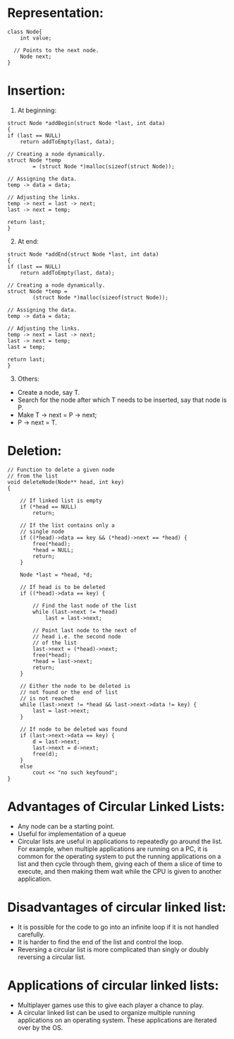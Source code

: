 # Representation:
```
class Node{
    int value;
   
  // Points to the next node.
    Node next;
}
```

# Insertion:
1. At beginning:
```
struct Node *addBegin(struct Node *last, int data)
{
if (last == NULL)
    return addToEmpty(last, data);
 
// Creating a node dynamically.
struct Node *temp
        = (struct Node *)malloc(sizeof(struct Node));
     
// Assigning the data.
temp -> data = data;
 
// Adjusting the links.
temp -> next = last -> next;
last -> next = temp;
     
return last;
}
```
2. At end:
```
struct Node *addEnd(struct Node *last, int data)
{
if (last == NULL)
    return addToEmpty(last, data);
 
// Creating a node dynamically.
struct Node *temp =
        (struct Node *)malloc(sizeof(struct Node));
     
// Assigning the data.
temp -> data = data;
 
// Adjusting the links.
temp -> next = last -> next;
last -> next = temp;
last = temp;
     
return last;
}
```
3. Others:
- Create a node, say T. 
- Search for the node after which T needs to be inserted, say that node is P. 
- Make T -> next = P -> next; 
- P -> next = T.

# Deletion:
```
// Function to delete a given node
// from the list
void deleteNode(Node** head, int key)
{
 
    // If linked list is empty
    if (*head == NULL)
        return;
 
    // If the list contains only a
    // single node
    if ((*head)->data == key && (*head)->next == *head) {
        free(*head);
        *head = NULL;
        return;
    }
 
    Node *last = *head, *d;
 
    // If head is to be deleted
    if ((*head)->data == key) {
 
        // Find the last node of the list
        while (last->next != *head)
            last = last->next;
 
        // Point last node to the next of
        // head i.e. the second node
        // of the list
        last->next = (*head)->next;
        free(*head);
        *head = last->next;
        return;
    }
 
    // Either the node to be deleted is
    // not found or the end of list
    // is not reached
    while (last->next != *head && last->next->data != key) {
        last = last->next;
    }
 
    // If node to be deleted was found
    if (last->next->data == key) {
        d = last->next;
        last->next = d->next;
        free(d);
    }
    else
        cout << "no such keyfound";
}
```
# Advantages of Circular Linked Lists: 
- Any node can be a starting point.
- Useful for implementation of a queue
- Circular lists are useful in applications to repeatedly go around the list. For example, when multiple applications are running on a PC, it is common for the operating system to put the running applications on a list and then cycle through them, giving each of them a slice of time to execute, and then making them wait while the CPU is given to another application. 

# Disadvantages of circular linked list:
- It is possible for the code to go into an infinite loop if it is not handled carefully.
- It is harder to find the end of the list and control the loop.
- Reversing a circular list is more complicated than singly or doubly reversing a circular list.

# Applications of circular linked lists:
- Multiplayer games use this to give each player a chance to play.
- A circular linked list can be used to organize multiple running applications on an operating system. These applications are iterated over by the OS.

# 

